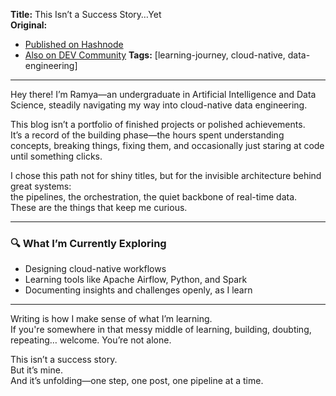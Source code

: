 **Title:** This Isn’t a Success Story…Yet  
**Original:**
  - [Published on Hashnode](https://ramyakaruturi.hashnode.dev/this-isnt-a-success-storyyet)
  - [Also on DEV Community](https://dev.to/ramyakaruturi/this-isnt-a-success-storyyet-44a6)
**Tags:** [learning-journey, cloud-native, data-engineering]

---

Hey there! I’m Ramya—an undergraduate in Artificial Intelligence and Data Science, steadily navigating my way into cloud-native data engineering.

This blog isn’t a portfolio of finished projects or polished achievements.  
It’s a record of the building phase—the hours spent understanding concepts, breaking things, fixing them, and occasionally just staring at code until something clicks.

I chose this path not for shiny titles, but for the invisible architecture behind great systems:  
the pipelines, the orchestration, the quiet backbone of real-time data.  
These are the things that keep me curious.

---

### 🔍 What I’m Currently Exploring

- Designing cloud-native workflows  
- Learning tools like Apache Airflow, Python, and Spark  
- Documenting insights and challenges openly, as I learn  

---

Writing is how I make sense of what I’m learning.  
If you're somewhere in that messy middle of learning, building, doubting, repeating… welcome. You’re not alone.

This isn’t a success story.  
But it’s mine.  
And it’s unfolding—one step, one post, one pipeline at a time.
